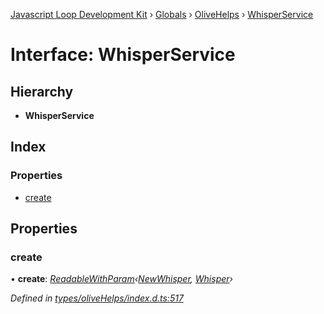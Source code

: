 [Javascript Loop Development Kit](../README.md) › [Globals](../globals.md) › [OliveHelps](../modules/olivehelps.md) › [WhisperService](olivehelps.whisperservice.md)

# Interface: WhisperService

## Hierarchy

* **WhisperService**

## Index

### Properties

* [create](olivehelps.whisperservice.md#create)

## Properties

###  create

• **create**: *[ReadableWithParam](../modules/olivehelps.md#readablewithparam)‹[NewWhisper](olivehelps.newwhisper.md), [Whisper](olivehelps.whisper.md)›*

*Defined in [types/oliveHelps/index.d.ts:517](https://github.com/open-olive/loop-development-kit/blob/ba5f0aac/ldk/javascript/src/types/oliveHelps/index.d.ts#L517)*
